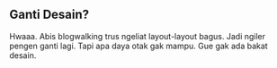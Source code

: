## Ganti Desain?

Hwaaa. Abis blogwalking trus ngeliat layout-layout bagus. Jadi ngiler pengen ganti lagi. Tapi apa daya otak gak mampu. Gue gak ada bakat desain.

<!-- {"time": "2007-09-12 10:03:51", "title": "Ganti Desain?"} -->
